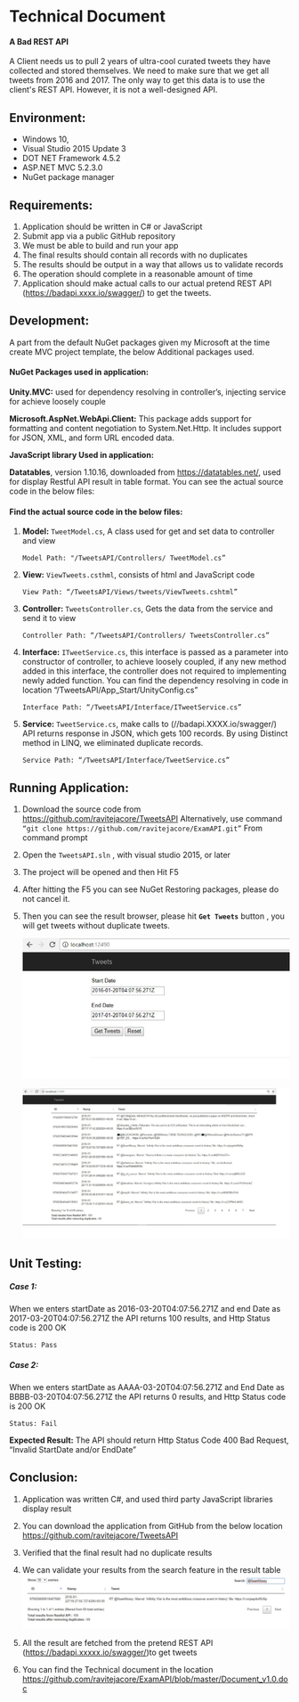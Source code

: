 # Technical Document


####  A Bad REST API

A Client needs us to pull 2 years of ultra-cool curated tweets they have collected and stored themselves. We need to make sure that we get all tweets from 2016 and 2017. The only way to get this data is to use the client's REST API. However, it is not a well-designed API.

##  Environment: 

+	Windows 10,
+	Visual Studio 2015 Update 3
+	DOT NET Framework 4.5.2
+	ASP.NET MVC 5.2.3.0
+	NuGet package manager


## Requirements:

1.	Application should be written in C# or JavaScript
2.	Submit app via a public GitHub repository 
3.	We must be able to build and run your app
4.	The final results should contain all records with no duplicates
5.	The results should be output in a way that allows us to validate records
6.	The operation should complete in a reasonable amount of time
7.	Application should make actual calls to our actual pretend REST API (https://badapi.xxxx.io/swagger/) to get the tweets.


## Development: 

A part from the default NuGet packages given my Microsoft at the time create MVC project template, the below Additional packages used.

#### NuGet Packages used in application: 

**Unity.MVC:** 
		used for dependency resolving in controller’s, injecting service for achieve loosely couple 

**Microsoft.AspNet.WebApi.Client:** 
		This package adds support for formatting and content negotiation to System.Net.Http. It includes support for JSON, XML, and form URL encoded data.

**JavaScript library Used in application:**

**Datatables**, version 1.10.16, downloaded from https://datatables.net/, used for display Restful API result in table format.
You can see the actual source code in the below files:


#### Find the actual source code in the below files:


1.	**Model:** `TweetModel.cs`, A class used for get and set data to controller and view
			
		Model Path: "/TweetsAPI/Controllers/ TweetModel.cs”
	
2.	**View:**  `ViewTweets.csthml`, consists of html and JavaScript code
		
		View Path: “/TweetsAPI/Views/tweets/ViewTweets.cshtml”
	
3.	**Controller:** `TweetsController.cs`, Gets the data from the service and send it to view 

		Controller Path: “/TweetsAPI/Controllers/ TweetsController.cs”
	
4. 	**Interface:** `ITweetService.cs`, this interface is passed as a parameter into constructor of controller, to achieve loosely coupled, if any new method added in this interface, the controller does not required to implementing newly added function. You can find the dependency resolving in  code in location “/TweetsAPI/App_Start/UnityConfig.cs” 
		
		Interface Path: “/TweetsAPI/Interface/ITweetService.cs”

5.	**Service:** `TweetService.cs`, make calls to (//badapi.XXXX.io/swagger/) API returns response in JSON, which gets 100 records. By using Distinct method in LINQ, we eliminated duplicate records. 
			
		Service Path: “/TweetsAPI/Interface/TweetService.cs”


## Running Application: 

1.	Download the source code from https://github.com/ravitejacore/TweetsAPI 
	Alternatively, use command `“git clone https://github.com/ravitejacore/ExamAPI.git”`
	From command prompt
	
2.	 Open the `TweetsAPI.sln` , with visual studio 2015, or later

3.	The project will be opened  and then Hit F5 

4.	After hitting the F5 you can see NuGet Restoring packages, please do not cancel it.

5.	Then you can see the result browser, please hit  **`Get Tweets`** button , you will get tweets without duplicate tweets.

	![alt text](https://raw.githubusercontent.com/ravitejacore/LeaveMe/master/images/screen1.jpg "click on Get Tweets button")
	
	![alt text](https://raw.githubusercontent.com/ravitejacore/LeaveMe/master/images/screen2.jpg "Displaying REST API result")

## Unit Testing: 

##### Case 1: 	
 When we enters startDate as 2016-03-20T04:07:56.271Z and end Date as 2017-03-20T04:07:56.271Z the API returns 100 results, and Http Status code is 200 OK
	
	Status: Pass

##### Case 2:
 When we enters startDate as AAAA-03-20T04:07:56.271Z and End Date as BBBB-03-20T04:07:56.271Z the API returns 0 results, and Http Status code is 200 OK
	
	Status: Fail
**Expected Result:** The API should return Http Status Code 400 Bad Request, “Invalid StartDate and/or EndDate”
	

## Conclusion:

1.	Application was written C#, and used third party JavaScript libraries display result
2.	You can download the application from GitHub from the below location https://github.com/ravitejacore/TweetsAPI 
3.	Verified that the final result had no duplicate results 
4.	We can validate your results from the search feature in the result table
	![alt text](https://raw.githubusercontent.com/ravitejacore/LeaveMe/master/images/search.jpg "You can serach for contents, it displays search results")
 
5.	All the result are fetched from the pretend REST API (https://badapi.xxxxx.io/swagger/)to get tweets 

6. You can find the Technical document in the location https://github.com/ravitejacore/ExamAPI/blob/master/Document_v1.0.doc

